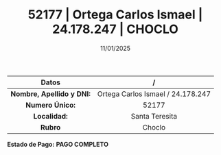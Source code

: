 ﻿---
title: 52177 | Ortega Carlos Ismael | 24.178.247 | CHOCLO
date: 11/01/2025
draft: false
tags: ['santa-teresita', 'titular', 'choclo']
---

|          **Datos**          |  /  |
|:---------------------------:|:---:|
| **Nombre, Apellido y DNI:** | Ortega Carlos Ismael / 24.178.247 |
|      **Numero Único:**      | 52177 |
|        **Localidad:**       | Santa Teresita |
|          **Rubro**          | Choclo |

**Estado de Pago:** **PAGO COMPLETO**
